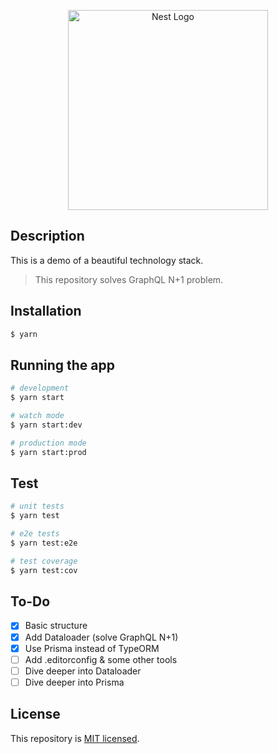 <p align="center">
  <a href="https://nestjs.com/" target="blank"><img src="https://nestjs.com/img/logo_text.svg" width="320" alt="Nest Logo" /></a>
</p>

## Description

This is a demo of a beautiful technology stack.

> This repository solves GraphQL N+1 problem.

## Installation

```bash
$ yarn
```

## Running the app

```bash
# development
$ yarn start

# watch mode
$ yarn start:dev

# production mode
$ yarn start:prod
```

## Test

```bash
# unit tests
$ yarn test

# e2e tests
$ yarn test:e2e

# test coverage
$ yarn test:cov
```

## To-Do

- [x] Basic structure
- [x] Add Dataloader (solve GraphQL N+1)
- [x] Use Prisma instead of TypeORM
- [ ] Add .editorconfig & some other tools
- [ ] Dive deeper into Dataloader
- [ ] Dive deeper into Prisma

## License

This repository is [MIT licensed](LICENSE).
